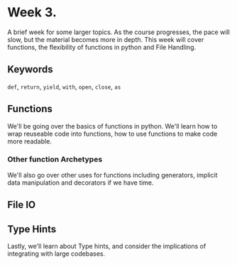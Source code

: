 # Week 3.
A brief week for some larger topics. As the course progresses, the pace will slow, but the material becomes more in depth. This week will cover functions, the flexibility of functions in python and File Handling. 

## Keywords
`def`, `return`, `yield`, `with`, `open`, `close`, `as`

## Functions
We'll be going over the basics of functions in python. We'll learn how to wrap reuseable code into functions, how to use functions to make code more readable. 

### Other function Archetypes
We'll also go over other uses for functions including generators, implicit data manipulation and decorators if we have time. 

## File IO

## Type Hints
Lastly, we'll learn about Type hints, and consider the implications of integrating with large codebases.
